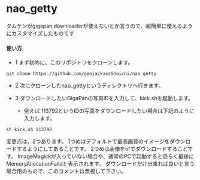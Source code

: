 nao_getty
=========

タムケンがgigapan downloaderが使えないとか言うので、超簡単に使えるようにカスタマイズしたものです

#### 使い方
- 1 まず初めに、このリポジトリをクローンします。
```
git clone https://github.com/geojackassShoichi/nao_getty
```

- 2 次にクローンしたnao_gettyというディレクトリへ行きます。

- 3 ダウンロードしたいGigaPanの写真IDを入力して、kick.shを起動します。
  - 例えば 113792というIDの写真をダウンロードしたい場合は下記のように入力します。
```
sh kick.sh 113792
```

変更点は、2つあります。
1つめはデフォルトで最高画質のイメージをダウンロードするようにしてあることです。
2つめは画像をtifでダウンロードすることです。
ImageMagickが入っていない場合や、通常のPCで起動すると恐らく最後にMemoryAllocationFaildと表示されます。
ダウンロードだけ出来れば良いと言う場合用のもので、このコメントは無視して下さい。
